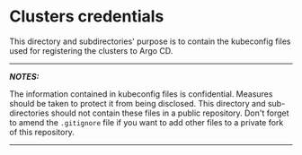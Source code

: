 # Clusters credentials

This directory and subdirectories' purpose is to contain the kubeconfig files used for registering the clusters to Argo CD.

---
**_NOTES:_**

The information contained in kubeconfig files is confidential. Measures should be taken to protect it from being disclosed. This directory and sub-directories should not contain these files in a public repository. Don't forget to amend the `.gitignore` file if you want to add other files to a private fork of this repository.

---
